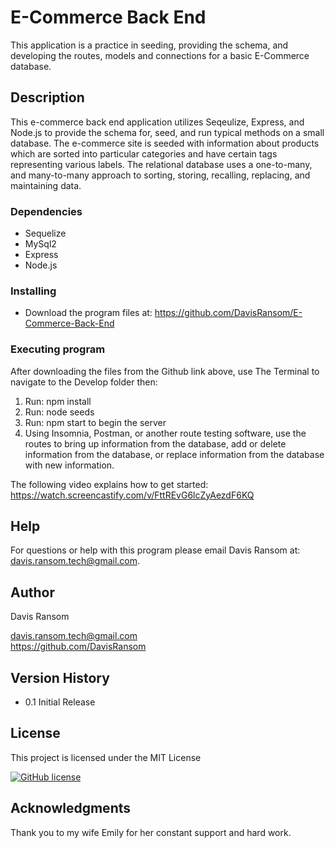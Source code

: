 # E-Commerce Back End

This application is a practice in seeding, providing the schema, and developing the routes, models and connections for a basic E-Commerce database. 

## Description

This e-commerce back end application utilizes Seqeulize, Express, and Node.js to provide the schema for, seed, and run typical methods on a small database. The e-commerce site is seeded with information about products which are sorted into particular categories and have certain tags representing various labels. The relational database uses a one-to-many, and many-to-many approach to sorting, storing, recalling, replacing, and maintaining data.

### Dependencies

* Sequelize
* MySql2
* Express
* Node.js

### Installing

* Download the program files at: https://github.com/DavisRansom/E-Commerce-Back-End


### Executing program

After downloading the files from the Github link above, 
use The Terminal to navigate to the Develop folder then:

1. Run: npm install
2. Run: node seeds
3. Run: npm start to begin the server
4. Using Insomnia, Postman, or another route testing software, use the routes to bring up information from the database, add or delete information from the database, or replace information from the database with new information.

The following video explains how to get started:
https://watch.screencastify.com/v/FttREvG6lcZyAezdF6KQ

## Help

For questions or help with this program please email Davis Ransom at: davis.ransom.tech@gmail.com.

## Author
Davis Ransom

[davis.ransom.tech@gmail.com]()
<br>
https://github.com/DavisRansom
## Version History
* 0.1 Initial Release

## License

This project is licensed under the MIT License 

[![GitHub license](https://img.shields.io/github/license/Naereen/StrapDown.js.svg)](https://github.com/Naereen/StrapDown.js/blob/master/LICENSE)

## Acknowledgments

Thank you to my wife Emily for her constant support and hard work.